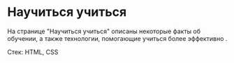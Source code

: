 # Научиться учиться

На странице "Научиться учиться" описаны некоторые факты об обучении, а также технологии, помогающие учиться более эффективно .

Стек: HTML, CSS
